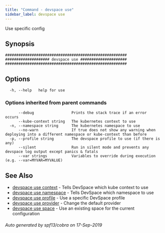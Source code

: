 ```yaml
---
title: "Command - devspace use"
sidebar_label: devspace use
---
```



Use specific config

## Synopsis


```
#######################################################
#################### devspace use #####################
#######################################################
```
## Options

```
  -h, --help   help for use
```

### Options inherited from parent commands

```
      --debug                 Prints the stack trace if an error occurs
      --kube-context string   The kubernetes context to use
  -n, --namespace string      The kubernetes namespace to use
      --no-warn               If true does not show any warning when deploying into a different namespace or kube-context than before
  -p, --profile string        The devspace profile to use (if there is any)
      --silent                Run in silent mode and prevents any devspace log output except panics & fatals
      --var strings           Variables to override during execution (e.g. --var=MYVAR=MYVALUE)
```

## See Also
* [devspace use context](/docs/cli/commands/devspace_use_context)	 - Tells DevSpace which kube context to use
* [devspace use namespace](/docs/cli/commands/devspace_use_namespace)	 - Tells DevSpace which namespace to use
* [devspace use profile](/docs/cli/commands/devspace_use_profile)	 - Use a specific DevSpace profile
* [devspace use provider](/docs/cli/commands/devspace_use_provider)	 - Change the default provider
* [devspace use space](/docs/cli/commands/devspace_use_space)	 - Use an existing space for the current configuration

###### Auto generated by spf13/cobra on 17-Sep-2019
